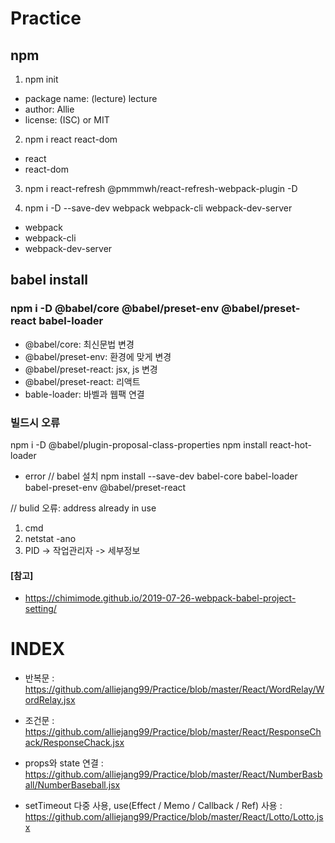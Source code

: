 # Practice

## npm
1. npm init
- package name: (lecture) lecture
- author: Allie
- license: (ISC) or MIT

2. npm i react react-dom
- react 
- react-dom

3. npm i react-refresh @pmmmwh/react-refresh-webpack-plugin -D

4. npm i -D --save-dev webpack webpack-cli webpack-dev-server
- webpack 
- webpack-cli
- webpack-dev-server

## babel install
### npm i -D @babel/core @babel/preset-env @babel/preset-react babel-loader 
- @babel/core: 최신문법 변경
- @babel/preset-env: 환경에 맞게 변경
- @babel/preset-react: jsx, js 변경
- @babel/preset-react: 리액트
- bable-loader: 바벨과 웹팩 연결

### 빌드시 오류
npm i -D @babel/plugin-proposal-class-properties
npm install react-hot-loader
+ error 
// babel 설치
npm install --save-dev babel-core babel-loader babel-preset-env @babel/preset-react

// bulid 오류: address already in use
1. cmd
2. netstat -ano
3. PID -> 작업관리자 -> 세부정보 


#### [참고]
- https://chimimode.github.io/2019-07-26-webpack-babel-project-setting/

# INDEX
- 반복문 : https://github.com/alliejang99/Practice/blob/master/React/WordRelay/WordRelay.jsx

- 조건문 : https://github.com/alliejang99/Practice/blob/master/React/ResponseChack/ResponseChack.jsx

- props와 state 연결 : https://github.com/alliejang99/Practice/blob/master/React/NumberBasball/NumberBaseball.jsx

- setTimeout 다중 사용, use(Effect / Memo / Callback / Ref) 사용 : https://github.com/alliejang99/Practice/blob/master/React/Lotto/Lotto.jsx